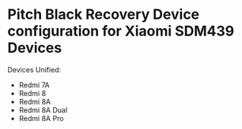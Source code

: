 Pitch Black Recovery Device configuration for Xiaomi SDM439 Devices
============================================================

Devices Unified:
* Redmi 7A
* Redmi 8
* Redmi 8A
* Redmi 8A Dual
* Redmi 8A Pro
